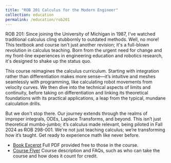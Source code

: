 ```yaml
---
title: "ROB 201 Calculus for the Modern Engineer"
collection: education
permalink: /education/rob201
---
```



ROB 201: Since joining the University of Michigan in 1987, I've watched traditional calculus cling stubbornly to outdated methods. Well, no more! This textbook and course isn't just another revision; it's a full-blown revolution in calculus teaching. Born from the urgent need for change and my front-line experiences in engineering education and robotics research, it's designed to shake up the status quo.

This course reimagines the calculus curriculum. Starting with integration rather than differentiation makes more sense—it’s intuitive and meshes seamlessly with programming, like calculating robot movements from velocity curves. We then dive into the technical aspects of limits and continuity, before taking on differentiation and linking its theoretical foundations with its practical applications, a leap from the typical, mundane calculation drills.

But we don't stop there. Our journey extends through the realms of improper integrals, ODEs, Laplace Transforms, and beyond. This isn’t just theoretical mumbo-jumbo; it’s calculus made relevant, being piloted in Fall 2024 as ROB 298-001. We're not just teaching calculus; we’re transforming how it’s taught. Get ready to experience math like never before.



 * [Book Excerpt](https://www.dropbox.com/scl/fi/ls65gpprqmrsyj23sn55u/Excerpt12July2024.pdf?rlkey=v45n49pqwdndxpmrzvyt9822z&dl=0) Full PDF provided free to those in the course. 
 * [Course Flyer](https://docs.google.com/document/d/1Vuzk1reSarbPAewx2Y9NhxgN2j1hpUsGF4cgRjnGGfI/edit?usp=sharing) Course description and FAQs, such as who can take the course and how does it count for credit.


